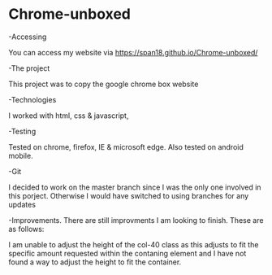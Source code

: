 # Chrome-unboxed


-Accessing

You can access my website via https://span18.github.io/Chrome-unboxed/

-The project

This project was to copy the google chrome box website

-Technologies

I worked with html, css & javascript,

-Testing

Tested on chrome, firefox, IE & microsoft edge. Also tested on android mobile.

-Git

I decided to work on the master branch since I was the only one involved in this porject. Otherwise I would have switched to using branches for any updates

-Improvements. There are still improvments I am looking to finish. These are as follows:

I am unable to adjust the height of the col-40 class as this adjusts to fit the specific amount requested within the contaning element and I have not found a way to adjust the height to fit the container.




